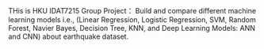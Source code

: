 THis is HKU IDAT7215 Group Project：
Build and compare different machine learning models i.e., (Linear Regression, Logistic Regression, SVM, Random Forest, Navier Bayes, Decision Tree, KNN, and Deep Learning Models: ANN and CNN) about earthquake dataset.
